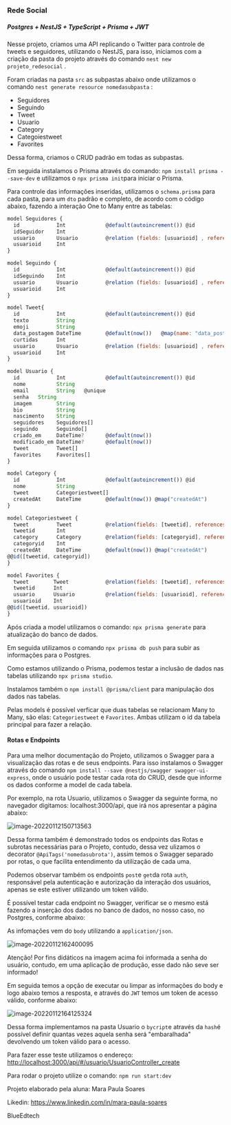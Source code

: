 ### Rede Social

##### Postgres + NestJS + TypeScript + Prisma + JWT

Nesse projeto, criamos uma API replicando o Twitter para controle de tweets e seguidores, utilizando o NestJS, para isso, iniciamos com a criação da pasta do projeto através do comando `nest new projeto_redesocial` .

Foram criadas na pasta `src` as subpastas abaixo onde utilizamos o comando `nest generate resource nomedasubpasta` :

- Seguidores
- Seguindo
- Tweet
- Usuario
- Category
- Categoiestweet
- Favorites

Dessa forma, criamos o CRUD padrão em todas as subpastas.

Em seguida instalamos o Prisma através do comando: `npm install prisma --save-dev` e utilizamos o `npx prisma init`para iniciar o Prisma.

Para controle das informações inseridas, utilizamos o `schema.prisma` para cada pasta, para um `dto` padrão e completo, de acordo com o código abaixo, fazendo a interação One to Many entre as tabelas:

```javascript
model Seguidores {
  id            Int             @default(autoincrement()) @id
  idSeguidor    Int
  usuario       Usuario         @relation (fields: [usuarioid] , references: [id] )
  usuarioid     Int
}

```

```javascript
model Seguindo {
  id            Int             @default(autoincrement()) @id
  idSeguindo    Int
  usuario       Usuario         @relation (fields: [usuarioid] , references: [id] )
  usuarioid     Int
}

```

```javascript
model Tweet{
  id            Int             @default(autoincrement()) @id
  texto         String
  emoji         String
  data_postagem DateTime        @default(now())   @map(name: "data_postagem")
  curtidas      Int
  usuario       Usuario         @relation (fields: [usuarioid] , references: [id] )
  usuarioid     Int
}

```

```javascript
model Usuario {
  id            Int             @default(autoincrement()) @id
  nome          String          
  email         String   @unique
  senha   String  
  imagem        String
  bio           String
  nascimento    String
  seguidores    Seguidores[]
  seguindo      Seguindo[]
  criado_em     DateTime?       @default(now())       
  modificado_em DateTime?       @default(now()) 
  tweet         Tweet[]
  favorites     Favorites[] 
}

model Category {
  id            Int             @default(autoincrement()) @id
  nome          String
  tweet         Categoriestweet[]
  createdAt     DateTime        @default(now()) @map("createdAt")
}

model Categoriestweet {
  tweet         Tweet           @relation(fields: [tweetid], references: [id])
  tweetid       Int
  category      Category        @relation(fields: [categoryid], references: [id]) 
  categoryid    Int             
  createdAt     DateTime        @default(now()) @map("createdAt")
@@id([tweetid, categoryid])
}

model Favorites {
  tweet        Tweet            @relation(fields: [tweetid], references: [id])
  tweetid      Int
  usuario      Usuario          @relation(fields: [usuarioid], references: [id]) 
  usuarioid    Int
@@id([tweetid, usuarioid])
}


```

Após criada a model utilizamos o comando: `npx prisma generate` para atualização do banco de dados.

Em seguida utilizamos o comando `npx prisma db push` para  subir as informações para o Postgres.

Como estamos utilizando o Prisma, podemos testar a inclusão de dados nas tabelas utilizando `npx prisma studio`.

Instalamos também o `npm install @prisma/client` para manipulação dos dados nas tabelas.

Pelas models é possível verficar que duas tabelas se relacionam Many to Many, são elas: `Categoriestweet` e `Favorites`. Ambas utilizam o id da tabela principal para fazer a relação.

#### Rotas e Endpoints

Para uma melhor documentação do Projeto, utilizamos o Swagger para a visualização das rotas e de seus endpoints. Para isso instalamos o Swagger através do comando `npm install --save @nestjs/swagger swagger-ui-express`, onde o usuário pode testar cada rota do CRUD, desde que informe os dados conforme a model de cada tabela.

Por exemplo, na rota Usuario, utilizamos o Swagger da seguinte forma, no navegador digitamos: localhost:3000/api, que irá nos apresentar a página abaixo:

![image-20220112150713563](C:\Users\victo\AppData\Roaming\Typora\typora-user-images\image-20220112150713563.png)

Dessa forma também é demonstrado todos os endpoints das Rotas e subrotas necessárias para o Projeto, contudo, dessa vez ulizamos o decorator `@ApiTags('nomedasubrota')`, assim temos o Swagger separado por rotas, o que facilita entendimento da utilização de cada uma.

Podemos observar também os endpoints `post`e `get`da rota `auth`, responsável pela autenticação e autorização da interação dos usuários, apenas se este estiver utilizando um token válido.

É possível testar cada endpoint no Swagger, verificar se o mesmo está fazendo a inserção dos dados no banco de dados, no nosso caso, no Postgres, conforme abaixo:

As infomações vem do `body` utilizando a `application/json`.

![image-20220112162400095](C:\Users\victo\AppData\Roaming\Typora\typora-user-images\image-20220112162400095.png)

Atenção! Por fins didáticos na imagem acima foi informada a senha do usuário, contudo, em uma aplicação de produção, esse dado não seve ser informado!

Em seguida temos a opção de executar ou limpar as informações do body e logo abaixo temos  a resposta, e através do `JWT` temos um token de acesso válido,  conforme abaixo:

![image-20220112164125324](C:\Users\victo\AppData\Roaming\Typora\typora-user-images\image-20220112164125324.png)

Dessa forma implementamos na pasta Usuario o `bycript`e através da `hash`é possível definir quantas vezes aquela senha será "embaralhada" devolvendo um token válido para o acesso.

Para fazer esse teste utilizamos o endereço: <http://localhost:3000/api/#/usuario/UsuarioController_create>

Para rodar o projeto utilize o comando: `npm run start:dev`

Projeto elaborado pela aluna: Mara Paula Soares

Likedin: <https://www.linkedin.com/in/mara-paula-soares>

BlueEdtech
